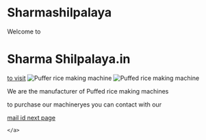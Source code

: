 # Sharmashilpalaya

<html lang="en">
<head>
    <meta charset="UTF-8">
    <meta http-equiv="X-UA-Compatible" content="IE=edge">
    <meta name="viewport" content="width=device-width, initial-scale=1.0">
    <title>Document</title>
</head>
<body>
    <p>Welcome to</p>
    <h1>Sharma Shilpalaya.in</h1>
    <a href="dipanjansharma.github.io/Sharmashilpalaya">to visit</a>
    <img src="https://www.google.com/url?sa=i&url=https%3A%2F%2Fwww.amazon.in%2FRice-puff-making-machine-Output%2Fdp%2FB06XXBQKVM&psig=AOvVaw02H14VcyMN5uvxtHxWX4YY&ust=1677218065818000&source=images&cd=vfe&ved=0CBAQjRxqFwoTCPiF7LX6qv0CFQAAAAAdAAAAABAE" alt="Puffer rice making machine">
    <img src="https://m.media-amazon.com/images/I/21VtzCQCH2L.jpg" alt="Puffed rice making machine">
    <P>We are the manufacturer of Puffed rice making machines</P>
    <p>to purchase our machineryes you can contact with our  </p>
    <a href="dipanjansharma825000@gmail.com">mail id
 <a href="dipanjan.html">next page</a>

    </a>

</body>
</html>
